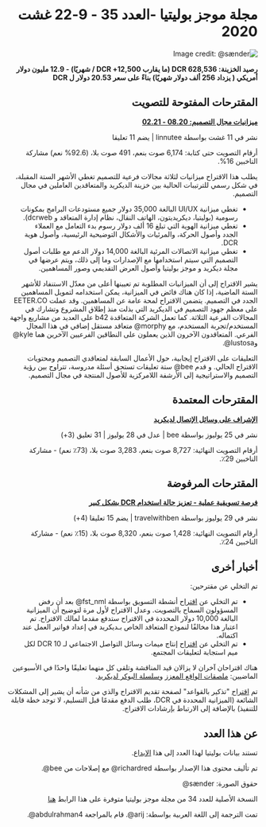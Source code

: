 <div dir="rtl">

# مجلة موجز بوليتيا -العدد 35 - 9-22 غشت 2020

![Image credit: @sænder](..img/035-title.png)

**رصيد الخزينة: 628,536 DCR (ما يقارب 12,500+ DCR / شهريًا) - 12.9 مليون دولار أمريكي ( يزداد 256 ألف دولار شهريًا) بناءً على سعر 20.53 دولار ل DCR**

## المقترحات المفتوحة للتصويت

**[ميزانيات مجال التصميم: 08.20 - 02.21](https://proposals.decred.org/proposals/1dc1571)**

نشر في 11 غشت بواسطة linnutee | يضم 11 تعليقا

أرقام التصويت حتى كتابة: 6,174 صوت بنعم، 491 صوت بلا، (92.6% نعم) مشاركة الناخبين 16%.

يطلب هذا الاقتراح ميزانيات لثلاثة مجالات فرعية للتصميم تغطي الأشهر الستة المقبلة، في شكل رسمي للترتيبات الحالية بين خزينة الديكريد والمتعاقدين العاملين في مجال التصميم.

* تغطي ميزانية UI/UX البالغة 35,000 دولار جميع مستودعات البرامج بمكونات رسومية (بوليتيا، ديكريديتون، الهاتف النقال، نظام إدارة المتعاقد و dcrweb).
* تغطي ميزانية الهوية التي تبلغ 16 ألف دولار رسوم بدء التعامل مع العملاء الجدد وأصول الحركة، والمرئيات والأشكال التوضيحية الرئيسية، وأصول هوية DCR.
* تغطي ميزانية الاتصالات المرئية البالغة 14,000 دولار الدعم مع طلبات أصول التصميم التي سيتم استخدامها مع الإصدارات وما إلى ذلك، ويتم عرضها في مجلة ديكريد و موجز بوليتيا وأصول العرض التقديمي وصور المساهمين.

يشير الاقتراح إلى أن الميزانيات المطلوبة تم تعيينها أعلى من معدّل الاستنفاد للأشهر الستة الماضية، إذا كان هناك فائض في الميزانية، يمكن استخدامه لتمويل المساهمين الجدد في التصميم. يتضمن الاقتراح لمحة عامة عن المساهمين. وقد عملت EETER.CO على معظم جهود التصميم في الديكريد التي بذلت منذ إطلاق المشروع وتشارك في المجالات الفرعية الثلاثة. كما تعمل الشركة المتعاقدة b42 على العديد من مشاريع واجهة المستخدم/تجربة المستخدم، مع morphy@ متعاقد مستقل إضافي في هذا المجال الفرعي. المتعاقدون الآخرون الذين يعملون على النطاقين الفرعيين الآخرين هما kyle@ وlustosa@.

التعليقات على الاقتراح إيجابية، حول الأعمال السابقة لمتعاقدي التصميم ومحتويات الاقتراح الحالي. و قدم bee@ ستة تعليقات تستحق أسئلة مدروسة، تتراوح بين رؤية التصميم والاستراتيجية إلى الأرشفة اللامركزية للأصول المنتجة في مجال التصميم.

## المقترحات المعتمدة

**[الإشراف على وسائل الإتصال لديكريد](https://proposals.decred.org/proposals/32cba00)**

نشر في 25 يوليوز بواسطة bee | عدل في 28 يوليوز | 31 تعليق (3+)

أرقام التصويت النهائية: 8,727 صوت بنعم، 3,283 صوت بلا، (73٪ نعم) - مشاركة الناخبين 29٪.

## المقترحات المرفوضة

**[فرصة تسويقية عملية - تعزيز حالة استخدام DCR بشكل كبير](https://proposals.decred.org/proposals/2dcbc3e)**

نشر في 29 يوليوز بواسطة travelwithben | يضم 15 تعليقا (4+)

أرقام التصويت النهائية: 1,428 صوت بنعم، 8,320 صوت بلا، (15٪ نعم) - مشاركة الناخبين 24٪.

## أخبار أخرى

تم التخلي عن مقترحين:

* تم التخلي عن [اقتراح](https://proposals.decred.org/proposals/3372cfc) أنشطة التسويق بواسطة fst\_nml@ بعد أن رفض المسؤولون السماح بالتصويت. وعدل الاقتراح لأول مرة لتوضيح أن الميزانية البالغة 10,000 دولار المحددة في الاقتراح ستدفع مقدما لمالك الاقتراح. تم اعتبار هذا مخالفًا لنموذج المتعاقد الخاص بـديكريد في إعداد فواتير العمل عند اكتماله.
* تم التخلي عن [اقتراح](https://proposals.decred.org/proposals/4f81031) إنتاج ميمات وسائل التواصل الاجتماعي لـ 10 DCR لكل ميم استجابة لتعليقات المجتمع.

هناك اقتراحان آخران لا يزالان قيد المناقشة وتلقى كل منهما تعليقًا واحدًا في الأسبوعين الماضيين: [ملصقات الواقع المعزز](https://proposals.decred.org/proposals/dedf452) و[سلسلة البوكر لديكريد](https://proposals.decred.org/proposals/7a67ed5).

تم [اقتراح](https://github.com/decred/politeiagui/issues/2116) "تذكير بالقواعد" لصفحة تقديم الاقتراح والذي من شأنه أن يشير إلى المشكلات الشائعة (الميزانية المحددة في DCR، طلب الدفع مقدمًا قبل التسليم، لا توجد خطة قابلة للتنفيذ) بالإضافة إلى الارتباط بإرشادات الاقتراح.

## عن هذا العدد

تستند بيانات بوليتيا لهذا العدد إلى هذا [الإيداع](https://github.com/decred-proposals/mainnet/commit/8a89b38afea145fb55e932a7911c6f64186310c7).

تم تأليف محتوى هذا الإصدار بواسطة richardred@ مع إصلاحات من bee@.

حقوق الصورة: sænder@

النسخة الأصلية للعدد 34 من مجلة موجز بوليتيا متوفرة على هذا الرابط [هنا](https://blockcommons.red/politeia-digest/issue034/)

تمت الترجمة إلى اللغة العربية بواسطة: arij@. قام بالمراجعة abdulrahman4@.

</div>
